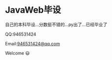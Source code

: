 # JavaWeb毕设
自己的本科毕设...分数挺不错的...py出了...已经毕业了



QQ:946531424

Email:946531424@qq.com



Welcome :smiley:

